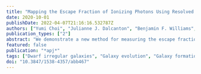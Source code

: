 ```yaml
---
title: "Mapping the Escape Fraction of Ionizing Photons Using Resolved Stars: A Much Higher Escape Fraction for NGC 4214"
date: 2020-10-01
publishDate: 2022-04-07T21:16:16.532787Z
authors: ["Yumi Choi", "Julianne J. Dalcanton", "Benjamin F. Williams", "Evan D. Skillman", "Morgan Fouesneau", "Karl D. Gordon", "Karin M. Sandstrom", "Daniel R. Weisz", "Karoline M. Gilbert"]
publication_types: ["2"]
abstract: "We demonstrate a new method for measuring the escape fraction of ionizing photons using Hubble Space Telescope imaging of resolved stars in NGC 4214, a local analog of high-redshift starburst galaxies that are thought to be responsible for cosmic reionization. Specifically, we forward model the UV through near-IR spectral energy distributions of ensuremath∼83,000 resolved stars to infer their individual ionizing flux outputs. We constrain the local escape fraction by comparing the number of ionizing photons produced by stars to the number that are either absorbed by dust or consumed by ionizing the surrounding neutral hydrogen in individual star- forming regions. We find substantial spatial variation in the escape fraction (0%-40%). Integrating over the entire galaxy yields a global escape fraction of $25_-15^+16$ %. This value is much higher than previous escape fractions of zero reported for this galaxy. We discuss the sources of this apparent tension and demonstrate that the viewing angle and 3D interstellar medium geometric effects are the cause. If we assume that NGC 4214 has no internal dust, like many high- redshift galaxies, we find an escape fraction of 59% (an upper limit for NGC 4214). This is the first nonzero escape fraction measurement for UV-faint (M $_mathrmFUV$ = -15.9) galaxies at any redshift and supports the idea that starburst UV-faint dwarf galaxies can provide a sufficient number of ionizing photons to the intergalactic medium."
featured: false
publication: "*apj*"
tags: ["Dwarf irregular galaxies", "Galaxy evolution", "Galaxy formation", "Star formation", "Interstellar medium", "Reionization", "417", "594", "595", "1569", "847", "1383", "Astrophysics - Astrophysics of Galaxies"]
doi: "10.3847/1538-4357/abb467"
---
```



